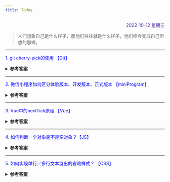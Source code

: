 ```yaml
---
title: Today
---
```


<div align="right" style="color:#512DA8">2022-10-12 星期三</div>

> 人们想象自己是什么样子，那他们往往就是什么样子，他们终会变成自己所想的那样。

<hr/>
<p style="color:blue">1. git cherry-pick的使用 【Git】</p>
<details>
<summary><b>参考答案</b></summary>
<p>
git cherry-pick的作用是从一个分支合并部分代码到另一个分支。

语法: git cherry-pick `feature | <commitHash>`

- 该命令将指定提交的(分支[最新提交内容] or commitHash)，应用与当前分支，会在当前分支产生一个新的提交。
- 转移多个提交 ` git cherry-pick <HashA> <HashB>`,会在当前分支生成两个对应的新提交
- 转移一系列提交 `git cherry-pick A..B` 不包含 hash `A`
- 转移一系列提交 `git cherry-pick A^..B` 包含 hash `A`
- 相关配置项等[详细内容](https://ruanyifeng.com/blog/2020/04/git-cherry-pick.html)

</p>
</details>

<hr/>
<p style="color:blue">2. 微信小程序如何区分体验版本、开发版本、正式版本 【miniProgram】</p>
<details>
<summary><b>参考答案</b></summary>
<p>

使用 \_\_wxConfig.envVersion 区分

- envVersion: 'develop', //开发版
- envVersion: 'trial', //体验版
- envVersion: 'release', //正式版

</p>
</details>

<hr/>
<p style="color:blue">3. Vue中的nextTick原理 【Vue】</p>
<details>
<summary><b>参考答案</b></summary>
<p>

#### 作用

使用 Vue.nextTick()是为了可以获取更新后的 DOM 。  
触发时机：在同一事件循环中的数据变化后，DOM 完成更新，立即执行 Vue.nextTick()的回调。

### 示例

- Vue 实现响应式并不是数据发生变化之后 DOM 立即变化，而是按一定的策略进行 DOM 的更新。
- 简单说就是，Vue 中的数据修改，并不是马上更新视图，而是等到同一时间循环中的所有变化完成之后，再进行统一的视图更新。

```
// 改变数据
vm.name = 'liugezhou'
console.log(vm.$el.textContent)  // 不会得到liugezhou

Vue.nextTick(function(){
 console.log(vm.$el.textContent)  // 可以得到liugezhou
})
```

#### 应用场景：

- 在 Vue 生命周期的 created()钩子函数进行的 DOM 操作一定要放在 Vue.nextTick()的回调函数中。
  原因：是 created()钩子函数执行时 DOM 其实并未进行渲染。
- 在数据变化后要执行的某个操作，而这个操作需要使用随数据改变而改变的 DOM 结构的时候，这个操作应该放在 Vue.nextTick()的回调函数中。
  原因：Vue 异步执行 DOM 更新，只要观察到数据变化，Vue 将开启一个队列，并缓冲在同一事件循环中发生的所有数据改变，如果同一个 watcher 被多次触发，只会被推入到队列中一次。

</p>
</details>

<hr/>
<p style="color:blue">4. 如何判断一个对象是不是空对象？【JS】 </p>

<details>
<summary><b>参考答案</b></summary>
<p>

- JSON.stringify(JSON.parse(obj)) === '{}'
- Object.keys(obj).length === 0

</p>
</details>

<hr/>
<p style="color:blue">5. 如何实现单行／多行文本溢出的省略样式？ 【CSS】</p>

<details>
<summary><b>参考答案</b></summary>
<p>

- 单行文本溢出

```css
.p {
  overflow: hidden;
  text-overflow: ellipsis;
  white-space: nowrap;
}
```

- 多行文本溢出

```css
// 基于行数截断
.p {
  overflow: hidden;
  text-overflow: ellipsis;
  -webkit-line-clamp: 2;
  display: -webkit-box;
  -webkit-box-orient: vertical;
}

// 基于高度截断
.demo {
  position: relative;
  line-height: 20px;
  height: 40px;
  overflow: hidden;
}
.demo::after {
  content: '...';
  position: absolute;
  bottom: 0;
  right: 0;
  padding: 0 20px 0 10px;
}
```

</p>
</details>
